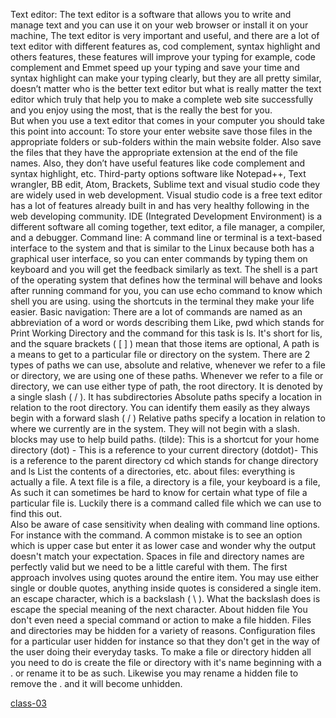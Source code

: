 Text editor:
The text editor is a software that allows you to write and manage text and you can use it on your web browser or install it on your machine, The text editor is very important and useful, and there are a lot of text editor with different features as, cod complement, syntax highlight and others features, these features will improve your typing for example, code complement and Emmet speed up your typing and save your time and syntax highlight can make your typing clearly, but they are all pretty similar, doesn’t matter who is the better text editor but what is really matter the text editor which truly that help you to make a complete web site successfully and you enjoy using the most, that is the really the best for you.  
But when you use a text editor that comes in your computer you should take this point into account:
To store your enter website save those files in the appropriate folders or sub-folders within the main website folder. Also save the files that they have the appropriate extension at the end of the file names.
Also, they don’t have useful features like code complement and syntax highlight, etc.
Third-party options software like Notepad++, Text wrangler, BB edit, Atom, Brackets, Sublime text and visual studio code they are widely used in web development.
Visual studio code is a free text editor has a lot of features already built in and has very healthy following in the web developing community.
IDE (Integrated Development Environment) is a different software all coming together, text editor, a file manager, a compiler, and a debugger.
Command line:
A command line or terminal is a text-based interface to the system and that is similar to the Linux because both has a graphical user interface, so you can enter commands by typing them on keyboard and you will get the feedback similarly as text.
The shell is a part of the operating system that defines how the terminal will behave and looks after running command for you, you can use echo command to know which shell you are using.
using the shortcuts in the terminal they make your life easier.
Basic navigation:
There are a lot of commands are named as an abbreviation of a word or words describing them
Like, pwd which stands for Print Working Directory and the command for this task is ls. It's short for lis, and the square brackets ( [ ] ) mean that those items are optional,
A path is a means to get to a particular file or directory on the system. There are 2 types of paths we can use, absolute and relative, whenever we refer to a file or directory, we are using one of these paths. Whenever we refer to a file or directory, we can use either type of path, the root directory. It is denoted by a single slash ( / ). It has subdirectories
Absolute paths specify a location in relation to the root directory. You can identify them easily as they always begin with a forward slash ( / )
Relative paths specify a location in relation to where we currently are in the system. They will not begin with a slash.
blocks may use to help build paths.
(tilde): This is a shortcut for your home directory
(dot) - This is a reference to your current directory
(dotdot)- This is a reference to the parent directory
cd which stands for change directory and ls List the contents of a directories, etc.
about files:
everything is actually a file. A text file is a file, a directory is a file, your keyboard is a file, As such it can sometimes be hard to know for certain what type of file a particular file is. Luckily there is a command called file which we can use to find this out.  
Also be aware of case sensitivity when dealing with command line options. For instance with the command. A common mistake is to see an option which is upper case but enter it as lower case and wonder why the output doesn't match your expectation. Spaces in file and directory names are perfectly valid but we need to be a little careful with them.
 The first approach involves using quotes around the entire item. You may use either single or double quotes, anything inside quotes is considered a single item.
an escape character, which is a backslash ( \ ). What the backslash does is escape the special meaning of the next character.
About hidden file You don't even need a special command or action to make a file hidden. Files and directories may be hidden for a variety of reasons. Configuration files for a particular user hidden for instance so that they don't get in the way of the user doing their everyday tasks.
To make a file or directory hidden all you need to do is create the file or directory with it's name beginning with a . or rename it to be as such. Likewise you may rename a hidden file to remove the . and it will become unhidden.



[class-03](class-03)


 



